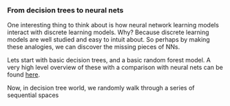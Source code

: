 ### From decision trees to neural nets

One interesting thing to think about is how neural network learning models interact with discrete learning models. Why? Because discrete learning models are well studied and easy to intuit about. So perhaps by making these analogies, we can discover the missing pieces of NNs.

Lets start with basic decision trees, and a basic random forest model. A very high level overview of these with a comparison with neural nets can be found [here](http://blog.citizennet.com/blog/2012/11/10/random-forests-ensembles-and-performance-metrics).

Now, in decision tree world, we randomly walk through a series of sequential spaces

